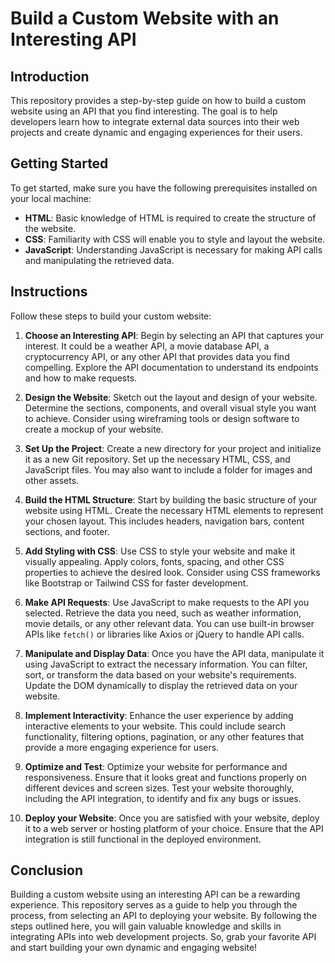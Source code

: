 # Build a Custom Website with an Interesting API

## Introduction

This repository provides a step-by-step guide on how to build a custom website using an API that you find interesting. The goal is to help developers learn how to integrate external data sources into their web projects and create dynamic and engaging experiences for their users.

## Getting Started

To get started, make sure you have the following prerequisites installed on your local machine:

- **HTML**: Basic knowledge of HTML is required to create the structure of the website.
- **CSS**: Familiarity with CSS will enable you to style and layout the website.
- **JavaScript**: Understanding JavaScript is necessary for making API calls and manipulating the retrieved data.

## Instructions

Follow these steps to build your custom website:

1. **Choose an Interesting API**: Begin by selecting an API that captures your interest. It could be a weather API, a movie database API, a cryptocurrency API, or any other API that provides data you find compelling. Explore the API documentation to understand its endpoints and how to make requests.

2. **Design the Website**: Sketch out the layout and design of your website. Determine the sections, components, and overall visual style you want to achieve. Consider using wireframing tools or design software to create a mockup of your website.

3. **Set Up the Project**: Create a new directory for your project and initialize it as a new Git repository. Set up the necessary HTML, CSS, and JavaScript files. You may also want to include a folder for images and other assets.

4. **Build the HTML Structure**: Start by building the basic structure of your website using HTML. Create the necessary HTML elements to represent your chosen layout. This includes headers, navigation bars, content sections, and footer.

5. **Add Styling with CSS**: Use CSS to style your website and make it visually appealing. Apply colors, fonts, spacing, and other CSS properties to achieve the desired look. Consider using CSS frameworks like Bootstrap or Tailwind CSS for faster development.

6. **Make API Requests**: Use JavaScript to make requests to the API you selected. Retrieve the data you need, such as weather information, movie details, or any other relevant data. You can use built-in browser APIs like `fetch()` or libraries like Axios or jQuery to handle API calls.

7. **Manipulate and Display Data**: Once you have the API data, manipulate it using JavaScript to extract the necessary information. You can filter, sort, or transform the data based on your website's requirements. Update the DOM dynamically to display the retrieved data on your website.

8. **Implement Interactivity**: Enhance the user experience by adding interactive elements to your website. This could include search functionality, filtering options, pagination, or any other features that provide a more engaging experience for users.

9. **Optimize and Test**: Optimize your website for performance and responsiveness. Ensure that it looks great and functions properly on different devices and screen sizes. Test your website thoroughly, including the API integration, to identify and fix any bugs or issues.

10. **Deploy your Website**: Once you are satisfied with your website, deploy it to a web server or hosting platform of your choice. Ensure that the API integration is still functional in the deployed environment.

## Conclusion

Building a custom website using an interesting API can be a rewarding experience. This repository serves as a guide to help you through the process, from selecting an API to deploying your website. By following the steps outlined here, you will gain valuable knowledge and skills in integrating APIs into web development projects. So, grab your favorite API and start building your own dynamic and engaging website!